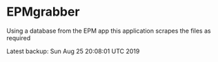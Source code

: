 # EPMgrabber
Using a database from the EPM app this application scrapes the files as required


Latest backup: Sun Aug 25 20:08:01 UTC 2019
